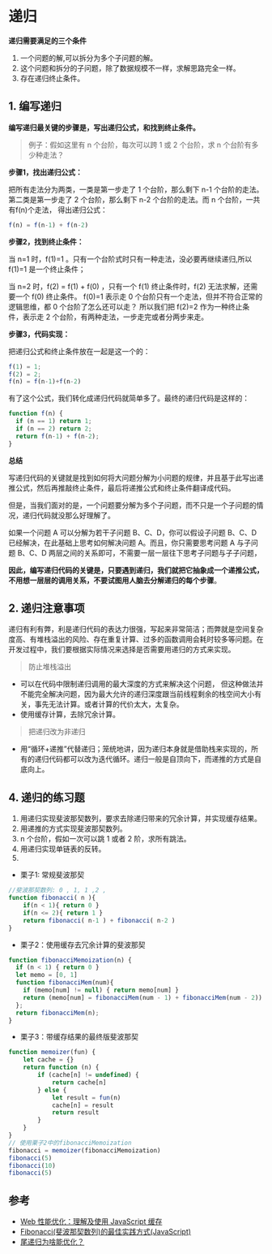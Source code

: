 # 递归

**递归需要满足的三个条件**

1. 一个问题的解,可以拆分为多个子问题的解。
2. 这个问题和拆分的子问题，除了数据规模不一样，求解思路完全一样。
3. 存在递归终止条件。

## 1. 编写递归

**编写递归最关键的步骤是，写出递归公式，和找到终止条件。**

>例子：假如这里有 n 个台阶，每次可以跨 1 或 2 个台阶，求 n 个台阶有多少种走法？      
 
**步骤1，找出递归公式：**

把所有走法分为两类，一类是第一步走了 1 个台阶，那么剩下 n-1 个台阶的走法。
第二类是第一步走了 2 个台阶，那么剩下 n-2 个台阶的走法。而 n 个台阶，一共有f(n)个走法，
得出递归公式： 
```js
f(n) = f(n-1) + f(n-2) 
```

**步骤2，找到终止条件：**

当 n=1 时，f(1)=1 。只有一个台阶式时只有一种走法，没必要再继续递归,所以 f(1)=1 是一个终止条件； 

当 n=2 时，f(2) = f(1) + f(0) ，只有一个 f(1) 终止条件时，f(2) 无法求解，还需要一个 f(0) 终止条件。  f(0)=1 表示走 0 个台阶只有一个走法，但并不符合正常的逻辑思维，都 0 个台阶了怎么还可以走？ 所以我们把 f(2)=2 作为一种终止条件，表示走 2 个台阶，有两种走法，一步走完或者分两步来走。

**步骤3，代码实现：**

把递归公式和终止条件放在一起是这一个的：
```js
f(1) = 1;
f(2) = 2;
f(n) = f(n-1)+f(n-2)
```
有了这个公式，我们转化成递归代码就简单多了。最终的递归代码是这样的：
```js
function f(n) {
  if (n == 1) return 1;
  if (n == 2) return 2;
  return f(n-1) + f(n-2);
}
```
**总结**   

写递归代码的关键就是找到如何将大问题分解为小问题的规律，并且基于此写出递推公式，然后再推敲终止条件，最后将递推公式和终止条件翻译成代码。

但是，当我们面对的是，一个问题要分解为多个子问题，而不只是一个子问题的情况，递归代码就没那么好理解了。

如果一个问题 A 可以分解为若干子问题 B、C、D，你可以假设子问题 B、C、D 已经解决，在此基础上思考如何解决问题 A。而且，你只需要思考问题 A 与子问题 B、C、D 两层之间的关系即可，不需要一层一层往下思考子问题与子子问题，

**因此，编写递归代码的关键是，只要遇到递归，我们就把它抽象成一个递推公式，不用想一层层的调用关系，不要试图用人脑去分解递归的每个步骤**。

## 2. 递归注意事项

递归有利有弊，利是递归代码的表达力很强，写起来非常简洁；而弊就是空间复杂度高、有堆栈溢出的风险、存在重复计算、过多的函数调用会耗时较多等问题。在开发过程中，我们要根据实际情况来选择是否需要用递归的方式来实现。

>防止堆栈溢出

- 可以在代码中限制递归调用的最大深度的方式来解决这个问题，
但这种做法并不能完全解决问题，因为最大允许的递归深度跟当前线程剩余的栈空间大小有关，事先无法计算。或者计算的代价太大，太复杂。
- 使用缓存计算，去除冗余计算。

> 把递归改为非递归

- 用“循环+递推”代替递归；笼统地讲，因为递归本身就是借助栈来实现的，所有的递归代码都可以改为迭代循环。递归一般是自顶向下，而递推的方式是自底向上。


## 4. 递归的练习题

1. 用递归实现斐波那契数列，要求去除递归带来的冗余计算，并实现缓存结果。
2. 用递推的方式实现斐波那契数列。
3. n 个台阶，假如一次可以跳 1 或者 2 阶，求所有跳法。
4. 用递归实现单链表的反转。
5. 




- 栗子1: 常规斐波那契
```js
//斐波那契数列: 0 , 1, 1 ,2 ,
function fibonacci( n ){
    if(n < 1){ return 0 }
    if(n <= 2){ return 1 }
    return fibonacci( n-1 ) + fibonacci( n-2 )
}
```

- 栗子2：使用缓存去冗余计算的斐波那契
```js
function fibonacciMemoization(n) {
  if (n < 1) { return 0 }
  let memo = [0, 1]
  function fibonacciMem(num){
    if (memo[num] != null) { return memo[num] }
    return (memo[num] = fibonacciMem(num - 1) + fibonacciMem(num - 2))
  };
  return fibonacciMem(n);
}
```

- 栗子3：带缓存结果的最终版斐波那契
```js
function memoizer(fun) {
    let cache = {}
    return function (n) {
        if (cache[n] != undefined) {
            return cache[n]
        } else {
            let result = fun(n)
            cache[n] = result
            return result
        }
    }
}
// 使用栗子2中的fibonacciMemoization
fibonacci = memoizer(fibonacciMemoization)
fibonacci(5)
fibonacci(10)
fibonacci(5)
```


































## 参考

- [Web 性能优化：理解及使用 JavaScript 缓存](https://mp.weixin.qq.com/s/PEjEfP9HwqnYt34YN6E8Zw)
- [Fibonacci(斐波那契数列)的最佳实践方式(JavaScript)](https://www.cnblogs.com/iriszhang/p/6093175.html)
- [尾递归为啥能优化？](https://zhuanlan.zhihu.com/p/36587160)